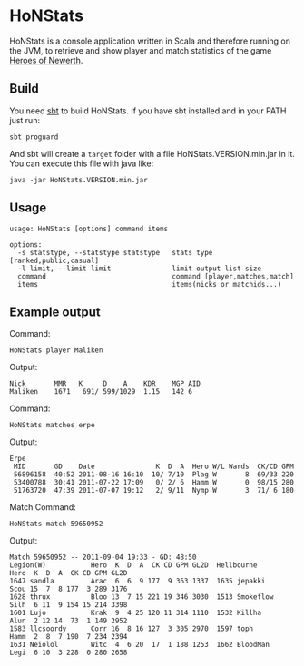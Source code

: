 # HoNStats

HoNStats is a console application written in Scala and
therefore running on the JVM, to retrieve and show player and match
statistics of the game [Heroes of Newerth](http://www.heroesofnewerth.com).

## Build

You need [sbt](https://github.com/harrah/xsbt/wiki) to build HoNStats.
If you have sbt installed and in your PATH just run:

    sbt proguard
    
And sbt will create a ``target`` folder with a file HoNStats.VERSION.min.jar in it.
You can execute this file with java like:

    java -jar HoNStats.VERSION.min.jar
    

## Usage

    usage: HoNStats [options] command items

    options:
      -s statstype, --statstype statstype   stats type [ranked,public,casual]
      -l limit, --limit limit               limit output list size
      command                               command [player,matches,match]
      items                                 items(nicks or matchids...)

## Example output

Command:

    HoNStats player Maliken

Output:

    Nick       MMR   K     D    A    KDR    MGP AID
    Maliken    1671   691/ 599/1029  1.15   142 6

Command:

    HoNStats matches erpe

Output:

    Erpe
     MID       GD    Date               K  D  A  Hero W/L Wards  CK/CD GPM
     56896158  40:52 2011-08-16 16:10  10/ 7/10  Plag W       8  69/33 220
     53400788  30:41 2011-07-22 17:09   0/ 2/ 6  Hamm W       0  98/15 280
     51763720  47:39 2011-07-07 19:12   2/ 9/11  Nymp W       3  71/ 6 180
     
Match Command:

    HoNStats match 59650952
    
Output:

    Match 59650952 -- 2011-09-04 19:33 - GD: 48:50
    Legion(W)           Hero  K  D  A  CK CD GPM GL2D  Hellbourne          Hero  K  D  A  CK CD GPM GL2D
    1647 sandla         Arac  6  6  9 177  9 363 1337  1635 jepakki        Scou 15  7  8 177  3 289 3176
    1628 thrux          Bloo 13  7 15 221 19 346 3030  1513 Smokeflow      Silh  6 11  9 154 15 214 3398
    1601 Lujo           Krak  9  4 25 120 11 314 1110  1532 Killha         Alun  2 12 14  73  1 149 2952
    1583 llcsoordy      Corr 16  8 16 127  3 305 2970  1597 toph           Hamm  2  8  7 190  7 234 2394
    1631 Neiolol        Witc  4  6 20  17  1 188 1253  1662 BloodMan       Legi  6 10  3 228  0 280 2658
